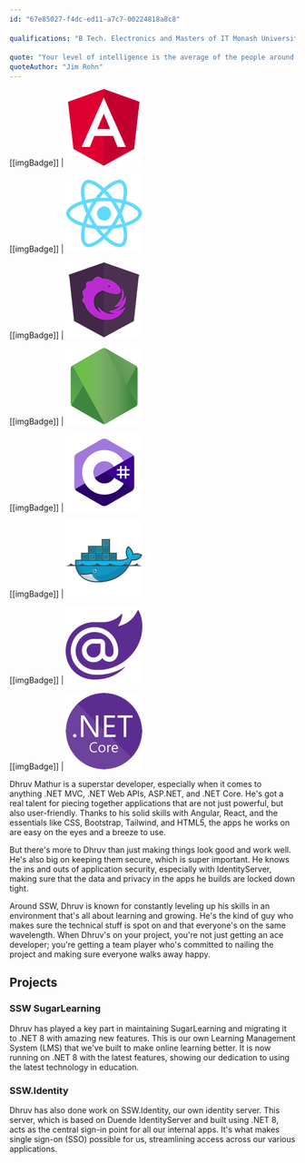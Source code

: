 ```yaml
---
id: "67e85027-f4dc-ed11-a7c7-00224818a8c8"

qualifications: "B Tech. Electronics and Masters of IT Monash University"

quote: "Your level of intelligence is the average of the people around you. Choose wisely."
quoteAuthor: "Jim Rohn"
---
```


[Editing your profile]: https://github.com/SSWConsulting/People/wiki/3.-Editing-your-profile

[[imgBadge]]
| ![Angular](../badges/Developer-angular.png)

[[imgBadge]]
| ![ReactJS](../badges/Developer-react.png)

[[imgBadge]]
| ![ngrx](../badges/Developer-ngrx.png)

[[imgBadge]]
| ![NodeJS](../badges/Developer-node-js.png)

[[imgBadge]]
| ![CSharp](../badges/Developer-c-sharp.png)

[[imgBadge]]
| ![Docker](../badges/Developer-docker.png)

[[imgBadge]]
| ![Blazor](../badges/Developer-blazor.png)

[[imgBadge]]
| ![.NET Core](../badges/Developer-dotnet-core.png)

Dhruv Mathur is a superstar developer, especially when it comes to anything .NET MVC, .NET Web APIs, ASP.NET, and .NET Core. He's got a real talent for piecing together applications that are not just powerful, but also user-friendly. Thanks to his solid skills with Angular, React, and the essentials like CSS, Bootstrap, Tailwind, and HTML5, the apps he works on are easy on the eyes and a breeze to use.

But there's more to Dhruv than just making things look good and work well. He's also big on keeping them secure, which is super important. He knows the ins and outs of application security, especially with IdentityServer, making sure that the data and privacy in the apps he builds are locked down tight.

Around SSW, Dhruv is known for constantly leveling up his skills in an environment that's all about learning and growing. He's the kind of guy who makes sure the technical stuff is spot on and that everyone's on the same wavelength. When Dhruv's on your project, you're not just getting an ace developer; you're getting a team player who's committed to nailing the project and making sure everyone walks away happy.
  
## Projects

### SSW SugarLearning

Dhruv has played a key part in maintaining SugarLearning and migrating it to .NET 8 with amazing new features. This is our own Learning Management System (LMS) that we've built to make online learning better. It is now running on .NET 8 with the latest features, showing our dedication to using the latest technology in education.

### SSW.Identity

Dhruv has also done work on SSW.Identity, our own identity server. This server, which is based on Duende IdentityServer and built using .NET 8, acts as the central sign-in point for all our internal apps. It's what makes single sign-on (SSO) possible for us, streamlining access across our various applications.
